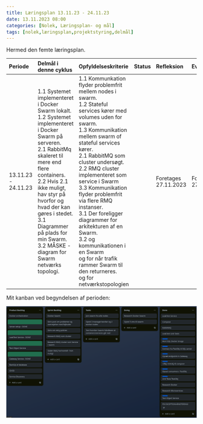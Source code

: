 ```yaml
---
title: Læringsplan 13.11.23 - 24.11.23
date: 13.11.2023 08:00
categories: [Nolek, Læringsplan- og mål]
tags: [nolek,læringsplan,projektstyring,delmål]
---
```

Hermed den femte læringsplan.

| Periode              | Delmål i denne cyklus                                                                                                                                                                                                                                                                                                                                   | Opfyldelseskriterie                                                                                                                                                                                                                                                                                                                                                                                                                                                                                                                                | Status    | Refleksion           | Evaluering |
|:---------------------|:--------------------------------------------------------------------------------------------------------------------------------------------------------------------------------------------------------------------------------------------------------------------------------------------------------------------------------------------------------|:---------------------------------------------------------------------------------------------------------------------------------------------------------------------------------------------------------------------------------------------------------------------------------------------------------------------------------------------------------------------------------------------------------------------------------------------------------------------------------------------------------------------------------------------------|:----------|:---------------------|:-----------|
| 13.11.23 - 24.11.23  | 1.1 Systemet implementeret i Docker Swarm lokalt.<br/>1.2 Systemet implementeret i Docker Swarm på serveren.<br/>2.1 RabbitMq skaleret til mere end flere containers.<br/>2.2 Hvis 2.1 ikke muligt, hav styr på hvorfor og hvad der kan gøres i stedet.<br/>3.1 Diagrammer på plads for min Swarm.<br/>3.2 MÅSKE - diagram for Swarm netværks topologi. | 1.1 Kommunkation flyder problemfrit mellem nodes i swarm.<br/>1.2 Stateful services kører med volumes uden for swarm.<br/>1.3 Kommunikation mellem swarm of stateful services kører.<br/>2.1 RabbitMQ som cluster undersøgt.<br/>2.2 RMQ cluster implementeret som service i Swarm<br/>3.3 Kommunikation flyder problemfrit via flere RMQ instanser.<br/>3.1 Der foreligger diagrammer for arkitekturen af en Swarm.<br/> 3.2 og kommunikationen i en Swarm<br/> og for når trafik rammer Swarm til den returneres.<br/> og for netværkstopologien |  | Foretages 27.11.2023 |  Foretages 27.11.2023          |  

Mit kanban ved begyndelsen af perioden:

<img src="/assets/images/kanban_1311.png" alt="image should have been here">

